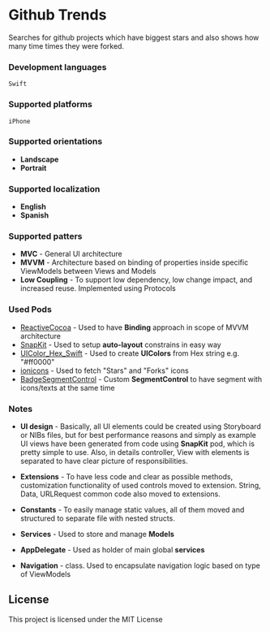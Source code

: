 # Github Trends

Searches for github projects which have biggest stars and also shows how many time times they were forked.

### Development languages

```
Swift
```

### Supported platforms

```
iPhone
```

### Supported orientations

* __Landscape__
* __Portrait__

### Supported localization

* __English__
* __Spanish__


### Supported patters

* __MVC__ - General UI architecture
* __MVVM__ - Architecture based on binding of properties inside specific ViewModels between Views and Models
* __Low Coupling__ - To support low dependency, low change impact, and increased reuse. Implemented using Protocols

### Used Pods

* [ReactiveCocoa](https://github.com/ReactiveCocoa/ReactiveCocoa) - Used to have __Binding__ approach in scope of MVVM architecture
* [SnapKit](http://snapkit.io/) - Used to setup __auto-layout__ constrains in easy way
* [UIColor_Hex_Swift](https://github.com/yeahdongcn/UIColor-Hex-Swift) - Used to create __UIColors__ from Hex string e.g. "#ff0000"
* [ionicons](https://github.com/sweetmandm/ionicons-iOS) - Used to fetch "Stars" and "Forks" icons
* [BadgeSegmentControl](https://github.com/floriangbh/BadgeSegmentControl) - Custom __SegmentControl__ to have segment with icons/texts at the same time

### Notes

* __UI design__ - Basically, all UI elements could be created using Storyboard or NIBs files, but for best performance reasons and simply as example UI views have been generated from code using __SnapKit__ pod, which is pretty simple to use. Also, in details controller, View with elements is separated to have clear picture of responsibilities.

* __Extensions__ - To have less code and clear as possible methods, customization functionality of used controls moved to extension. String, Data, URLRequest common code also moved to extensions.

* __Constants__ - To easily manage static values, all of them moved and structured to separate file with nested structs.

* __Services__ - Used to store and manage __Models__

* __AppDelegate__ - Used as holder of main global __services__

* __Navigation__ - class. Used to encapsulate navigation logic based on type of ViewModels

## License

This project is licensed under the MIT License
